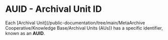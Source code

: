 # AUID - Archival Unit ID

Each [Archival Unit](/public-documentation/tree/main/MetaArchive Cooperative/Knowledge Base/Archival Units (AUs)) has a specific identifier, known as an **AUID**.  


